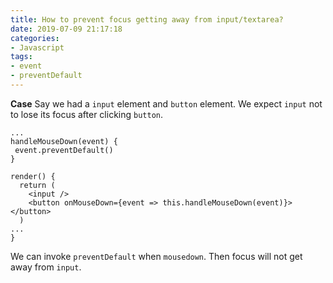 ```yaml
---
title: How to prevent focus getting away from input/textarea?
date: 2019-07-09 21:17:18
categories:
- Javascript
tags: 
- event
- preventDefault
---
```


**Case**
Say we had a `input` element and `button` element. We expect `input` not to lose its focus after clicking `button`.

 ```
 ...
 handleMouseDown(event) {
  event.preventDefault()
 }

 render() {
   return (
     <input />
     <button onMouseDown={event => this.handleMouseDown(event)}></button>
   )
 ...
 }
 ```

 We can invoke `preventDefault` when `mousedown`. Then focus will not get away from `input`.